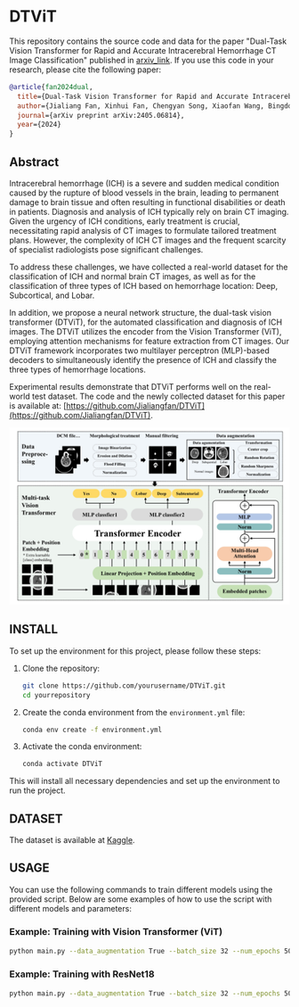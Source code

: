# DTViT

This repository contains the source code and data for the paper "Dual-Task Vision Transformer for Rapid and Accurate Intracerebral Hemorrhage CT Image Classification" published in  [arxiv_link](https://arxiv.org/abs/2405.06814).
If you use this code in your research, please cite the following paper:

```bib
@article{fan2024dual,
  title={Dual-Task Vision Transformer for Rapid and Accurate Intracerebral Hemorrhage CT Image Classification},
  author={Jialiang Fan, Xinhui Fan, Chengyan Song, Xiaofan Wang, Bingdong Feng, Lucan Li, Guoyu Lu},
  journal={arXiv preprint arXiv:2405.06814},
  year={2024}
}
```


## Abstract

Intracerebral hemorrhage (ICH) is a severe and sudden medical condition caused by the rupture of blood vessels in the brain, leading to permanent damage to brain tissue and often resulting in functional disabilities or death in patients. Diagnosis and analysis of ICH typically rely on brain CT imaging. Given the urgency of ICH conditions, early treatment is crucial, necessitating rapid analysis of CT images to formulate tailored treatment plans. However, the complexity of ICH CT images and the frequent scarcity of specialist radiologists pose significant challenges.

To address these challenges, we have collected a real-world dataset for the classification of ICH and normal brain CT images, as well as for the classification of three types of ICH based on hemorrhage location: Deep, Subcortical, and Lobar. 

In addition, we propose a neural network structure, the dual-task vision transformer (DTViT), for the automated classification and diagnosis of ICH images. The DTViT utilizes the encoder from the Vision Transformer (ViT), employing attention mechanisms for feature extraction from CT images. Our DTViT framework incorporates two multilayer perceptron (MLP)-based decoders to simultaneously identify the presence of ICH and classify the three types of hemorrhage locations.

Experimental results demonstrate that DTViT performs well on the real-world test dataset. The code and the newly collected dataset for this paper is available at: [https://github.com/Jialiangfan/DTViT](https://github.com/Jialiangfan/DTViT).


![Diagram](./figures/DNN-structure-final.jpg)

## INSTALL

To set up the environment for this project, please follow these steps:

1. Clone the repository:
    ```bash
    git clone https://github.com/yourusername/DTViT.git
    cd yourrepository
    ```

2. Create the conda environment from the `environment.yml` file:
    ```bash
    conda env create -f environment.yml
    ```

3. Activate the conda environment:
    ```bash
    conda activate DTViT
    ```
This will install all necessary dependencies and set up the environment to run the project.



## DATASET
The dataset is available at [Kaggle](https://www.kaggle.com/datasets/louisfan/dataset-for-dtvit). 


## USAGE

You can use the following commands to train different models using the provided script. Below are some examples of how to use the script with different models and parameters:

### Example: Training with Vision Transformer (ViT)
```bash
python main.py --data_augmentation True --batch_size 32 --num_epochs 50 --model 10 --pretrained --optimizer_type 1 --device 0
```

### Example: Training with ResNet18
```bash
python main.py --data_augmentation True --batch_size 32 --num_epochs 50 --model 1 --pretrained --optimizer_type 0 --device 0
```







